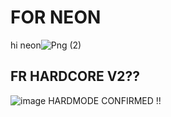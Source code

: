 # FOR NEON
hi neon![Png (2)](https://user-images.githubusercontent.com/116474888/207443983-57572c2c-2ac5-4c5d-bdad-01b0c2b715ae.png)
## FR HARDCORE V2??
![image](https://user-images.githubusercontent.com/116474888/207444305-9bfe4e21-72a6-49fe-baed-97b479baa752.png)
HARDMODE CONFIRMED !!

